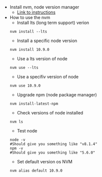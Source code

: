 * Install nvm, node version manager
    * [Link to instructions](https://github.com/creationix/nvm)
* How to use the nvm
    * Install lts (long term support) verion
    ```
    nvm install --lts
    ```
    * Install a specific node version
    ```
    nvm install 10.9.0
    ```
    * Use a lts version of node
    ```
    nvm use --lts
    ```
    * Use a specifiv version of node
    ```
    nvm use 10.9.0
    ```
    * Upgrade npm (node package manager)
    ```
    nvm install-latest-npm
    ```
    * Check versions of node installed
    ```
    nvm ls
    ```
    * Test node
    ```
    node -v
    #Should give you something like "v8.1.4"
    npm -v
    #Should give you something like "5.6.0"
    ```
    * Set default version os NVM
    ```
    nvm alias default 10.9.0
    ```